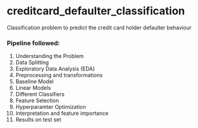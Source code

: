 # creditcard_defaulter_classification
Classification problem to predict the credit card holder defaulter behaviour

### Pipeline followed:
1. Understanding the Problem
2. Data Splitting
3. Exploratory Data Analysis (EDA)
4. Preprocessing and transformations
5. Baseline Model
6. Linear Models
7. Different Classifiers
8. Feature Selection
9. Hyperparamter Optimization
10. Interpretation and feature importance
11. Results on test set